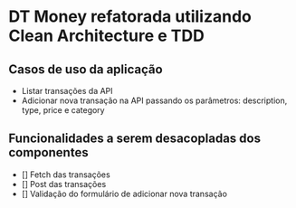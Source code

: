 # DT Money refatorada utilizando Clean Architecture e TDD

## Casos de uso da aplicação
- Listar transações da API
- Adicionar nova transação na API passando os parâmetros: description, type, price e category

## Funcionalidades a serem desacopladas dos componentes
- [] Fetch das transações
- [] Post das transações 
- [] Validação do formulário de adicionar nova transação